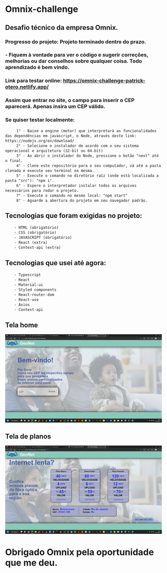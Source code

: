# Omnix-challenge
## Desafio técnico da empresa Omnix.

### Progresso do projeto: Projeto terminado dentro do prazo.

### - Fiquem à vontade para ver o código e sugerir correções, melhorias ou dar conselhos sobre qualquer coisa. Todo aprendizado é bem vindo.

### Link para testar online: https://omnix-challenge-patrick-otero.netlify.app/

### Assim que entrar no site, o campo para inserir o CEP aparecerá. Apenas insira um CEP válido.

### Se quiser testar localmente:

         1° - Baixe a engine (motor) que interpretará as funcionalidades das dependências em javascript, o Node, através deste link: https://nodejs.org/en/download/
         2° - Selecione o instalador de acordo com o seu sistema operacional e arquitetura (32-bit ou 64-bit)
         3° - Ao abrir o instalador do Node, pressione o botão "next" até o final.
         4° - Clone este repositório para o seu computador, vá até a pasta clonada e execute seu terminal na mesma.
         5° - Execute o comando no diretório raíz (onde está localizada a pasta "src"): "npm i".
         6° - Espere o interpretador instalar todos os arquivos necessários para rodar o projeto.
         7° - Execute o comando no mesmo local: "npm start"
         8° - Aguarde a abertura do projeto em seu navegador padrão.

## Tecnologias que foram exigidas no projeto:

        - HTML (obrigatório)
        - CSS (obrigatório)
        - JAVASCRIPT (obrigatório)
        - React (extra)
        - Context-api (extra)
        
## Tecnologias que usei até agora:

        - Typescript
        - React
        - Material-ui
        - Styled components
        - React-router-dom
        - React-use
        - Axios
        - Context-api

## Tela home
<img src="./mdAssets/omnixHome.jpg">

## Tela de planos
<img src="./mdAssets/omnixPlans.jpg">

# Obrigado Omnix pela oportunidade que me deu.
